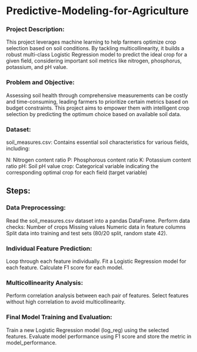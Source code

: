 # Predictive-Modeling-for-Agriculture
### Project Description:

This project leverages machine learning to help farmers optimize crop selection based on soil conditions. By tackling multicollinearity, it builds a robust multi-class Logistic Regression model to predict the ideal crop for a given field, considering important soil metrics like nitrogen, phosphorus, potassium, and pH value.

### Problem and Objective:

Assessing soil health through comprehensive measurements can be costly and time-consuming, leading farmers to prioritize certain metrics based on budget constraints. This project aims to empower them with intelligent crop selection by predicting the optimum choice based on available soil data.

### Dataset:
soil_measures.csv: Contains essential soil characteristics for various fields, including:

N: Nitrogen content ratio
P: Phosphorous content ratio
K: Potassium content ratio
pH: Soil pH value
crop: Categorical variable indicating the corresponding optimal crop for each field (target variable)

## Steps:

### Data Preprocessing:

Read the soil_measures.csv dataset into a pandas DataFrame.
Perform data checks:
Number of crops
Missing values
Numeric data in feature columns
Split data into training and test sets (80/20 split, random state 42).
### Individual Feature Prediction:

Loop through each feature individually.
Fit a Logistic Regression model for each feature.
Calculate F1 score for each model.
### Multicollinearity Analysis:

Perform correlation analysis between each pair of features.
Select features without high correlation to avoid multicollinearity.
### Final Model Training and Evaluation:

Train a new Logistic Regression model (log_reg) using the selected features.
Evaluate model performance using F1 score and store the metric in model_performance.
